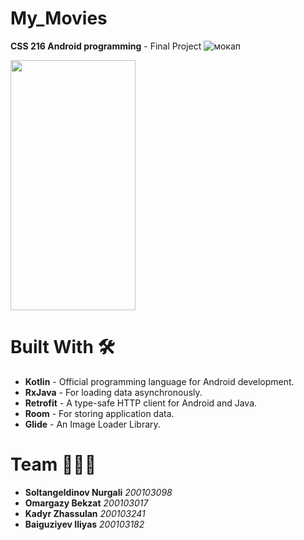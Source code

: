 # My_Movies
**CSS 216 Android programming** - Final Project
![мокап](https://user-images.githubusercontent.com/91144936/198847736-c71c68b8-7441-4556-8176-c931f997029a.png)

<img src="(https://user-images.githubusercontent.com/91144936/198847736-c71c68b8-7441-4556-8176-c931f997029a.png)" width="200" height="400">


# Built With 🛠
+ **Kotlin** - Official programming language for Android development. 
+ **RxJava** - For loading data asynchronously.
+ **Retrofit** - A type-safe HTTP client for Android and Java.
+ **Room** - For storing application data.
+ **Glide** - An Image Loader Library.

# Team 👨‍👨‍👦
+ **Soltangeldinov Nurgali**  *200103098*
+ **Omargazy Bekzat**  *200103017*
+ **Kadyr Zhassulan**  *200103241*
+ **Baiguziyev Iliyas**  *200103182*
